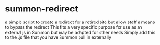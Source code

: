 # summon-redirect
a simple script to create a redirect for a retired site but allow     staff a means to bypass the redirect     This fits a very specific purpose for use as an external js in Summon     but may be adapted for other needs        Simply add this to the .js file that you have Summon pull in externally
